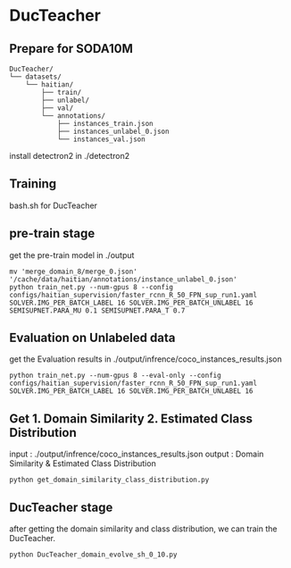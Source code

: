 # DucTeacher

## Prepare for SODA10M

```shell
DucTeacher/
└── datasets/
    └── haitian/
        ├── train/
        ├── unlabel/
        ├── val/
        └── annotations/
        	├── instances_train.json
            ├── instances_unlabel_0.json
        	└── instances_val.json
```
install detectron2 in ./detectron2
## Training

bash.sh for DucTeacher

## pre-train stage
get the pre-train model in ./output
```shell
mv 'merge_domain_8/merge_0.json' '/cache/data/haitian/annotations/instance_unlabel_0.json'
python train_net.py --num-gpus 8 --config configs/haitian_supervision/faster_rcnn_R_50_FPN_sup_run1.yaml SOLVER.IMG_PER_BATCH_LABEL 16 SOLVER.IMG_PER_BATCH_UNLABEL 16 SEMISUPNET.PARA_MU 0.1 SEMISUPNET.PARA_T 0.7
```

## Evaluation on Unlabeled data

get the Evaluation results in ./output/infrence/coco_instances_results.json
```shell
python train_net.py --num-gpus 8 --eval-only --config configs/haitian_supervision/faster_rcnn_R_50_FPN_sup_run1.yaml SOLVER.IMG_PER_BATCH_LABEL 16 SOLVER.IMG_PER_BATCH_UNLABEL 16
```

## Get 1. Domain Similarity 2. Estimated Class Distribution

input : ./output/infrence/coco_instances_results.json
output : Domain Similarity & Estimated Class Distribution
```shell
python get_domain_similarity_class_distribution.py
```
## DucTeacher stage

after getting the domain similarity and class distribution, we can train the DucTeacher.
```shell
python DucTeacher_domain_evolve_sh_0_10.py
```

